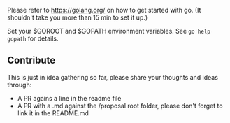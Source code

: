 Please refer to https://golang.org/ on how to get started with go.
(It shouldn't take you more than 15 min to set it up.)

Set your $GOROOT and $GOPATH environment variables. 
See `go help gopath` for details.

Contribute
----------
This is just in idea gathering so far, please share your thoughts and ideas through:

- A PR agains a line in the readme file
- A PR with a <PROPOSALNAME>.md against the /proposal root folder, please don't forget to link it in the README.md
